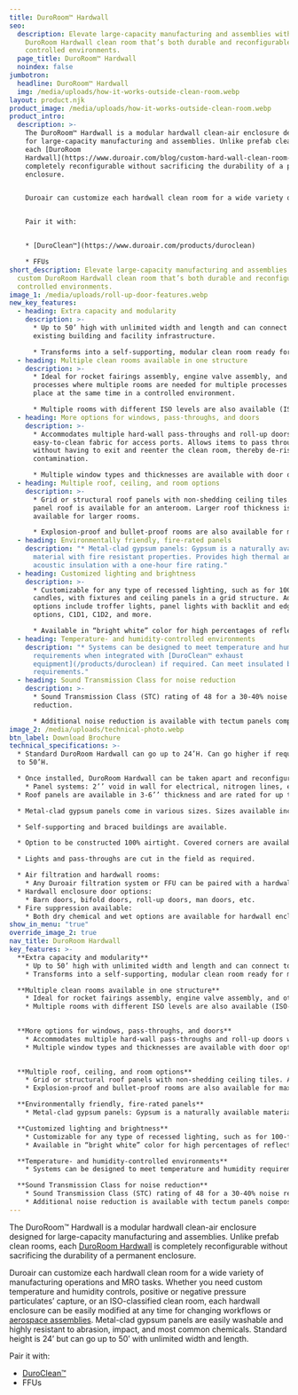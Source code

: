 ```yaml
---
title: DuroRoom™ Hardwall
seo:
  description: Elevate large-capacity manufacturing and assemblies with a custom
    DuroRoom Hardwall clean room that’s both durable and reconfigurable for
    controlled environments.
  page_title: DuroRoom™ Hardwall
  noindex: false
jumbotron:
  headline: DuroRoom™ Hardwall
  img: /media/uploads/how-it-works-outside-clean-room.webp
layout: product.njk
product_image: /media/uploads/how-it-works-outside-clean-room.webp
product_intro:
  description: >-
    The DuroRoom™ Hardwall is a modular hardwall clean-air enclosure designed
    for large-capacity manufacturing and assemblies. Unlike prefab clean rooms,
    each [DuroRoom
    Hardwall](https://www.duroair.com/blog/custom-hard-wall-clean-room-solutions) is
    completely reconfigurable without sacrificing the durability of a permanent
    enclosure.


    Duroair can customize each hardwall clean room for a wide variety of manufacturing operations and MRO tasks. Whether you need custom temperature and humidity controls, positive or negative pressure particulates’ capture, or an ISO-classified clean room, each hardwall enclosure can be easily modified at any time for changing workflows or [aerospace assemblies](https://www.duroair.com/industries/aerospace-aviation). Metal-clad gypsum panels are easily washable and highly resistant to abrasion, impact, and most common chemicals. Standard height is 24’ but can go up to 50’ with unlimited width and length.


    Pair it with:


    * [DuroClean™](https://www.duroair.com/products/duroclean)

    * FFUs
short_description: Elevate large-capacity manufacturing and assemblies with a
  custom DuroRoom Hardwall clean room that’s both durable and reconfigurable for
  controlled environments.
image_1: /media/uploads/roll-up-door-features.webp
new_key_features:
  - heading: Extra capacity and modularity
    description: >-
      * Up to 50’ high with unlimited width and length and can connect to an
      existing building and facility infrastructure.

      * Transforms into a self-supporting, modular clean room ready for mechanical assembly, 3D printing, electrical winding, or aerospace assembly and layup. Ideal for empty warehouses/facilities.
  - heading: Multiple clean rooms available in one structure
    description: >-
      * Ideal for rocket fairings assembly, engine valve assembly, and other
      processes where multiple rooms are needed for multiple processes to take
      place at the same time in a controlled environment.

      * Multiple rooms with different ISO levels are also available (ISO-classified clean rooms and hardwall clean rooms with different ISO classifications).
  - heading: More options for windows, pass-throughs, and doors
    description: >-
      * Accommodates multiple hard-wall pass-throughs and roll-up doors with
      easy-to-clean fabric for access ports. Allows items to pass through
      without having to exit and reenter the clean room, thereby de-risking
      contamination.

      * Multiple window types and thicknesses are available with door options that include airlock entries, man doors, rollup doors, and open face.
  - heading: Multiple roof, ceiling, and room options
    description: >-
      * Grid or structural roof panels with non-shedding ceiling tiles. A 3’’
      panel roof is available for an anteroom. Larger roof thickness is
      available for larger rooms. 

      * Explosion-proof and bullet-proof rooms are also available for maximum abrasiveness blasting.
  - heading: Environmentally friendly, fire-rated panels
    description: "* Metal-clad gypsum panels: Gypsum is a naturally available
      material with fire resistant properties. Provides high thermal and
      acoustic insulation with a one-hour fire rating."
  - heading: Customized lighting and brightness
    description: >-
      * Customizable for any type of recessed lighting, such as for 100-foot
      candles, with fixtures and ceiling panels in a grid structure. Additional
      options include troffer lights, panel lights with backlit and edge-lit
      options, C1D1, C1D2, and more.

      * Available in “bright white” color for high percentages of reflectivity. Additional colors are also available.
  - heading: Temperature- and humidity-controlled environments
    description: "* Systems can be designed to meet temperature and humidity
      requirements when integrated with [DuroClean™ exhaust
      equipment](/products/duroclean) if required. Can meet insulated booth
      requirements."
  - heading: Sound Transmission Class for noise reduction
    description: >-
      * Sound Transmission Class (STC) rating of 48 for a 30-40% noise
      reduction.

      * Additional noise reduction is available with tectum panels composed of aspen wood fibers and a hydraulic cement binder.
image_2: /media/uploads/technical-photo.webp
btn_label: Download Brochure
technical_specifications: >-
  * Standard DuroRoom Hardwall can go up to 24’H. Can go higher if required, up
  to 50’H. 

  * Once installed, DuroRoom Hardwall can be taken apart and reconfigured as needed.
    * Panel systems: 2’’ void in wall for electrical, nitrogen lines, etc., is standard. Larger cavities are also available; can go up in increments of 3’’ (3’’, 6’’, 9”, etc.).
  * Roof panels are available in 3-6’’ thickness and are rated for up to 3 hours of fire resistance.

  * Metal-clad gypsum panels come in various sizes. Sizes available include 8’, 9’, 10’, 12’, 14’. 

  * Self-supporting and braced buildings are available.

  * Option to be constructed 100% airtight. Covered corners are available if required for ISO-5 clean room requirements.

  * Lights and pass-throughs are cut in the field as required.

  * Air filtration and hardwall rooms:
    * Any Duroair filtration system or FFU can be paired with a hardwall enclosure.
  * Hardwall enclosure door options:
    * Barn doors, bifold doors, roll-up doors, man doors, etc.
  * Fire suppression available:
    * Both dry chemical and wet options are available for hardwall enclosures.
show_in_menu: "true"
override_image_2: true
nav_title: DuroRoom Hardwall
key_features: >-
  **Extra capacity and modularity**
    * Up to 50’ high with unlimited width and length and can connect to an existing building and facility infrastructure.
    * Transforms into a self-supporting, modular clean room ready for mechanical assembly, 3D printing, electrical winding, or aerospace assembly and layup. Ideal for empty warehouses/facilities.

  **Multiple clean rooms available in one structure**
    * Ideal for rocket fairings assembly, engine valve assembly, and other processes where multiple rooms are needed for multiple processes to take place at the same time in a controlled environment.
    * Multiple rooms with different ISO levels are also available (ISO-classified clean rooms and hardwall clean rooms with different ISO classifications).

    
  **More options for windows, pass-throughs, and doors**
    * Accommodates multiple hard-wall pass-throughs and roll-up doors with easy-to-clean fabric for access ports. Allows items to pass through without having to exit and reenter the clean room, thereby de-risking contamination.
    * Multiple window types and thicknesses are available with door options that include airlock entries, man doors, rollup doors, and open face.

    
  **Multiple roof, ceiling, and room options**
    * Grid or structural roof panels with non-shedding ceiling tiles. A 3’’ panel roof is available for an anteroom. Larger roof thickness is available for larger rooms. 
    * Explosion-proof and bullet-proof rooms are also available for maximum abrasiveness blasting.

  **Environmentally friendly, fire-rated panels**
    * Metal-clad gypsum panels: Gypsum is a naturally available material with fire resistant properties. Provides high thermal and acoustic insulation with a one-hour fire rating.

  **Customized lighting and brightness**
    * Customizable for any type of recessed lighting, such as for 100-foot candles, with fixtures and ceiling panels in a grid structure. Additional options include troffer lights, panel lights with backlit and edge-lit options, C1D1, C1D2, and more.
    * Available in “bright white” color for high percentages of reflectivity. Additional colors are also available.

  **Temperature- and humidity-controlled environments**
    * Systems can be designed to meet temperature and humidity requirements when integrated with [DuroClean™ exhaust equipment](/products/duroclean) if required. Can meet insulated booth requirements.

  **Sound Transmission Class for noise reduction**
    * Sound Transmission Class (STC) rating of 48 for a 30-40% noise reduction.
    * Additional noise reduction is available with tectum panels composed of aspen wood fibers and a hydraulic cement binder.
---
```

The DuroRoom™ Hardwall is a modular hardwall clean-air enclosure designed for large-capacity manufacturing and assemblies. Unlike prefab clean rooms, each [DuroRoom Hardwall](/blog/custom-hard-wall-clean-room-solutions) is completely reconfigurable without sacrificing the durability of a permanent enclosure. 

Duroair can customize each hardwall clean room for a wide variety of manufacturing operations and MRO tasks. Whether you need custom temperature and humidity controls, positive or negative pressure particulates’ capture, or an ISO-classified clean room, each hardwall enclosure can be easily modified at any time for changing workflows or [aerospace assemblies](/industries/aerospace-aviation). Metal-clad gypsum panels are easily washable and highly resistant to abrasion, impact, and most common chemicals. Standard height is 24’ but can go up to 50’ with unlimited width and length.

Pair it with:

* [DuroClean™](/products/duroclean)
* FFUs